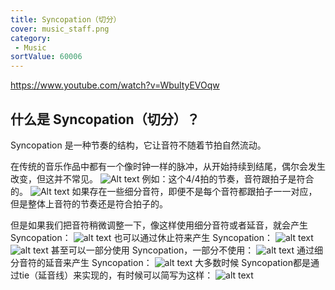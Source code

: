 ```yaml
---
title: Syncopation（切分）
cover: music_staff.png
category:
 - Music
sortValue: 60006
---
```

<https://www.youtube.com/watch?v=WbultyEVOqw>

## 什么是 Syncopation（切分）？

Syncopation 是一种节奏的结构，它让音符不随着节拍自然流动。

在传统的音乐作品中都有一个像时钟一样的脉冲，从开始持续到结尾，偶尔会发生改变，但这并不常见。
![Alt text](image.png)
例如：这个4/4拍的节奏，音符跟拍子是符合的。
![Alt text](image-1.png)
如果存在一些细分音符，即便不是每个音符都跟拍子一一对应，但是整体上音符的节奏还是符合拍子的。

但是如果我们把音符稍微调整一下，像这样使用细分音符或者延音，就会产生 Syncopation：
![alt text](image-2.png)
也可以通过休止符来产生 Syncopation：
![alt text](image-3.png)
![alt text](image-7.png)
甚至可以一部分使用 Syncopation，一部分不使用：
![alt text](image-4.png)
通过细分音符的延音来产生 Syncopation：
![alt text](image-5.png)
大多数时候 Syncopation都是通过tie（延音线）来实现的，有时候可以简写为这样：
![alt text](image-6.png)
